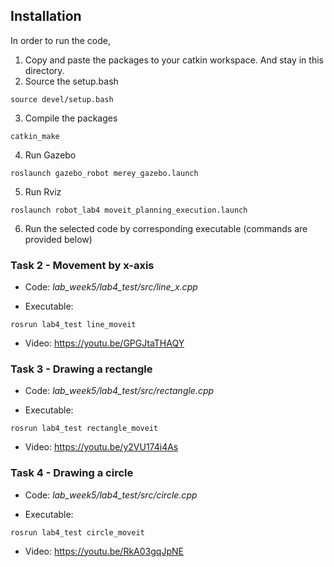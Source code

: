 ## Installation
In order to run the code, 
1) Copy and paste the packages to your catkin workspace. And stay in this directory.
2) Source the setup.bash
```
source devel/setup.bash
```
3) Compile the packages
```
catkin_make
```
4) Run Gazebo
```
roslaunch gazebo_robot merey_gazebo.launch
```
5) Run Rviz
```
roslaunch robot_lab4 moveit_planning_execution.launch
```
6) Run the selected code by corresponding executable (commands are provided below) 

### Task 2 - Movement by x-axis
- Code: *lab_week5/lab4_test/src/line_x.cpp*

- Executable:
```
rosrun lab4_test line_moveit
```
- Video: https://youtu.be/GPGJtaTHAQY

### Task 3 - Drawing a rectangle
- Code: *lab_week5/lab4_test/src/rectangle.cpp*

- Executable:
```
rosrun lab4_test rectangle_moveit
```
- Video: https://youtu.be/y2VU174i4As

### Task 4 - Drawing a circle
- Code: *lab_week5/lab4_test/src/circle.cpp*

- Executable:
```
rosrun lab4_test circle_moveit
```
- Video: https://youtu.be/RkA03gqJpNE
